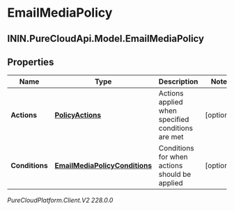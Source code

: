# EmailMediaPolicy

## ININ.PureCloudApi.Model.EmailMediaPolicy

## Properties

|Name | Type | Description | Notes|
|------------ | ------------- | ------------- | -------------|
| **Actions** | [**PolicyActions**](PolicyActions) | Actions applied when specified conditions are met | [optional] |
| **Conditions** | [**EmailMediaPolicyConditions**](EmailMediaPolicyConditions) | Conditions for when actions should be applied | [optional] |



_PureCloudPlatform.Client.V2 228.0.0_
